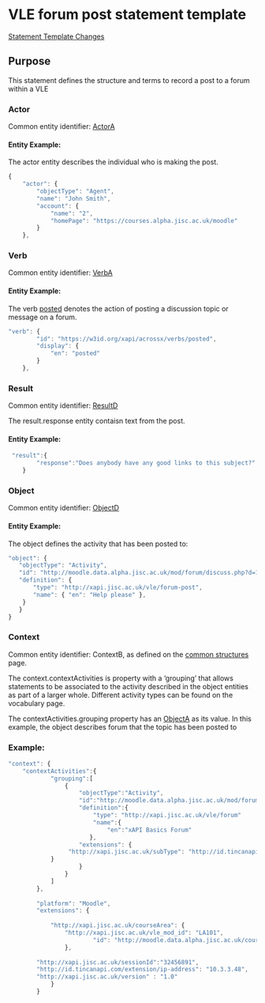 # VLE forum post statement template

[Statement Template Changes](/version_changes.md#posted-in-forum)

## Purpose
This statement defines the structure and terms to record a post to a forum within a VLE

### Actor

Common entity identifier: [ActorA](/common_structures.md#actora)

#### Entity Example:
The actor entity describes the individual who is making the post.

``` Javascript
{
    "actor": {
        "objectType": "Agent",
        "name": "John Smith",
        "account": {
            "name": "2",
            "homePage": "https://courses.alpha.jisc.ac.uk/moodle"
        }
    },
```

### Verb

Common entity identifier: [VerbA](/common_structures.md#verba)

#### Entity Example:

The verb [posted](/vocabulary.md#posted) denotes the action of posting a discussion topic or message on a forum.

``` javascript
"verb": {
        "id": "https://w3id.org/xapi/acrossx/verbs/posted",
        "display": {
            "en": "posted"
        }
    },
```

### Result
Common entity identifier: [ResultD](/common_structures.md#resultd)

The result.response entity contaisn text from the post.

#### Entity Example:


``` javascript
 "result":{
        "response":"Does anybody have any good links to this subject?"
    }
```

### Object
Common entity identifier: [ObjectD](/common_structures.md#objectd)

#### Entity Example:
The object defines the activity that has been posted to:

 ``` javascript
"object": {
	"objectType": "Activity",
	"id": "http://moodle.data.alpha.jisc.ac.uk/mod/forum/discuss.php?d=19474"	
	"definition": {
		"type": "http://xapi.jisc.ac.uk/vle/forum-post",			
		"name": { "en": "Help please" },			   
	 }
    }
}
```

### Context
Common entity identifier: ContextB, as defined on the [common structures](/common_structures.md#contextb) page.

The context.contextActivities is property with a ‘grouping’ that allows statements to be associated to the activity described in the object entities as part of a larger whole. Different activity types can be found on the vocabulary page.

The contextActivities.grouping property has an [ObjectA](/common_structures.md#objectb) as its value. In this example, the object describes forum that the topic has been posted to 

### Example:

``` javascript
"context": {
	"contextActivities":{
            "grouping":[
                {
                    "objectType":"Activity",
                    "id":"http://moodle.data.alpha.jisc.ac.uk/mod/forum/view.php?id=138371",
                    "definition":{
                        "type": "http://xapi.jisc.ac.uk/vle/forum"
                        "name":{
                            "en":"xAPI Basics Forum"
                       },
                    "extensions": {
     		   	 "http://xapi.jisc.ac.uk/subType": "http://id.tincanapi.com/activitytype/lms"
			}
                    }
                }
            ]
        },
        
        "platform": "Moodle",
        "extensions": {
		
      		"http://xapi.jisc.ac.uk/courseArea": {
      		 	"http://xapi.jisc.ac.uk/vle_mod_id": "LA101",
                		"id": "http://moodle.data.alpha.jisc.ac.uk/course/view.php?id=4"
				},
			
 		"http://xapi.jisc.ac.uk/sessionId":"32456891",
        "http://id.tincanapi.com/extension/ip-address": "10.3.3.48",
		"http://xapi.jisc.ac.uk/version" : "1.0"
			}
		}
```
